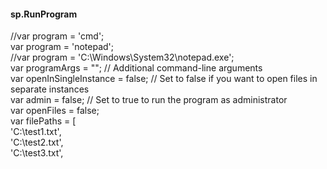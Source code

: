 #### sp.RunProgram

//var program = 'cmd';  
var program = 'notepad';  
//var program = 'C:\\Windows\\System32\\notepad.exe';  
var programArgs = ""; // Additional command-line arguments  
var openInSingleInstance = false; // Set to false if you want to open files in separate instances  
var admin = false; // Set to true to run the program as administrator  
var openFiles = false;   
var filePaths = [  
    'C:\\test1.txt',  
    'C:\\test2.txt',  
    'C:\\test3.txt',  


